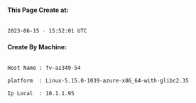 
   
#### This Page Create at:

```bash

2023-06-15 - 15:52:01 UTC

```

#### Create By Machine:

```bash

Host Name : fv-az349-54

platform  : Linux-5.15.0-1039-azure-x86_64-with-glibc2.35

Ip Local  : 10.1.1.95

```

